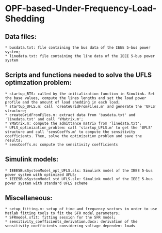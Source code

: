 # OPF-based-Under-Frequency-Load-Shedding

## Data files:
	* busdata.txt: file containing the bus data of the IEEE 5-bus power system;
	* linedata.txt: file containing the line data of the IEEE 5-bus power system

## Scripts and functions needed to solve the UFLS optimzation problem:
	* startup_RTS: called by the initialization function in Simulink. Set the base values, compute the lines lengths and set the load power profile and the amount of load shedding in each load;
	* startup_UFLS.m: call 'createGridFromFiles.m' and generate the 'UFLS' structure; 
	* createGridFromFiles.m: extract data from 'busdata.txt' and 'linedata.txt' and call 'YMatrix.m';
	* YMatrix.m: compute the admittance matrix from 'linedata.txt';
	* UFLS_optimization_problem: call 'startup_UFLS.m' to get the 'UFLS' structure and call 'sensCoeffs.m' to compute the sensitivity coefficients. Then, solve the optimization problem and save the results;
	* sensCoeffs.m: compute the sensitivity coefficients

## Simulink models:
	* IEEE5BusSystemModel_opt_UFLS.slx: Simulink model of the IEEE 5-bus power system with optimized UFLS;
	* IEEE5BusSystemModel_std_UFLS.slx: Simulink model of the IEEE 5-bus power system with standard UFLS scheme

## Miscellaneous:
	* setup_fitting.m: setup of time and frequency vectors in order to use Matlab fitting tools to fit the SFR model parameters;
	* SFRmodel.sfit: fitting session for the SFR model;  
	* sensitivity_coefficients_derivation.docx: derivation of the sensitivity coefficients considering voltage-dependent loads
